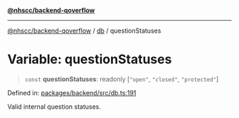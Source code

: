 [**@nhscc/backend-qoverflow**](../../README.md)

***

[@nhscc/backend-qoverflow](../../README.md) / [db](../README.md) / questionStatuses

# Variable: questionStatuses

> `const` **questionStatuses**: readonly \[`"open"`, `"closed"`, `"protected"`\]

Defined in: [packages/backend/src/db.ts:191](https://github.com/nhscc/qoverflow.api.hscc.bdpa.org/blob/427e25011f0e71265852f81f85026e1290417c2b/packages/backend/src/db.ts#L191)

Valid internal question statuses.

